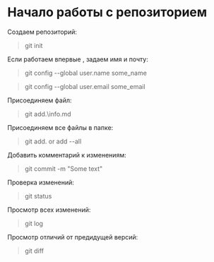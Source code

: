 # Начало работы с репозиторием

Создаем репозиторий:

> git init

Если работаем впервые , задаем имя и почту:

> git config --global user.name some_name

> git config --global user.email some_email

Присоединяем файл:

> git add.\info.md

Присоединяем все файлы в папке:

> git add. or add --all

Добавить комментарий к изменениям:

> git commit -m "Some text"

Проверка изменений:

> git status

Просмотр всех изменений:

> git log

Просмотр отличий от предидущей версий:

> git diff